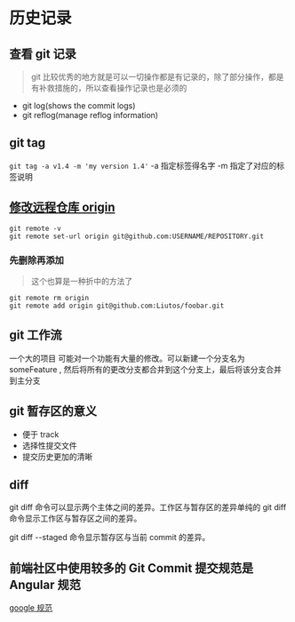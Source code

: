 # 历史记录

## 查看 git 记录

> git 比较优秀的地方就是可以一切操作都是有记录的，除了部分操作，都是有补救措施的，所以查看操作记录也是必须的

- git log(shows the commit logs)
- git reflog(manage reflog information)

## git tag

`git tag -a v1.4 -m 'my version 1.4'` -a 指定标签得名字 -m 指定了对应的标签说明

## [修改远程仓库 origin](https://help.github.com/articles/changing-a-remote-s-url/)

```git
git remote -v
git remote set-url origin git@github.com:USERNAME/REPOSITORY.git
```

### 先删除再添加

> 这个也算是一种折中的方法了

```git
git remote rm origin
git remote add origin git@github.com:Liutos/foobar.git
```

## git 工作流

一个大的项目 可能对一个功能有大量的修改。可以新建一个分支名为 someFeature , 然后将所有的更改分支都合并到这个分支上，最后将该分支合并到主分支

## git 暂存区的意义

- 便于 track
- 选择性提交文件
- 提交历史更加的清晰

## diff

git diff 命令可以显示两个主体之间的差异。工作区与暂存区的差异单纯的 git diff 命令显示工作区与暂存区之间的差异。

git diff --staged 命令显示暂存区与当前 commit 的差异。

## 前端社区中使用较多的 Git Commit 提交规范是 Angular 规范  

[google 规范](https://docs.google.com/document/d/1QrDFcIiPjSLDn3EL15IJygNPiHORgU1_OOAqWjiDU5Y/edit)
